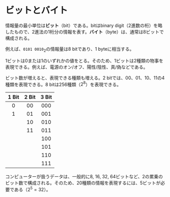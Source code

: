# ビットとバイト

情報量の最小単位は**ビット**（bit）である。bitはbinary digit（2進数の桁）を略したもので、2進法の1桁分の情報を表す。**バイト**（byte）は、通常は8ビットで構成される。

例えば、$\texttt{0101\ 0010}_{2}$の情報量は8 bitであり、1 byteに相当する。

1ビットは0または1のいずれかの値をとる。そのため、1ビットは2種類の物事を表現できる。例えば、電源のオン/オフ、陽性/陰性、真/偽などである。

ビット数が増えると、表現できる種類も増える。2 bitでは、00、01、10、11の4種類を表現できる。8 bitは256種類（$2^8$）を表現できる。

| 1 Bit | 2 Bit | 3 Bit |
| :---: | :---: | :---: |
|   0   |  00   |  000  |
|   1   |  01   |  001  |
|       |  10   |  010  |
|       |  11   |  011  |
|       |       |  100  |
|       |       |  101  |
|       |       |  110  |
|       |       |  111  |

コンピューターが扱うデータは、一般的に8, 16, 32, 64ビットなど、2の累乗のビット数で構成される。そのため、20種類の情報を表現するには、5ビットが必要である（$2^5 = 32$）。